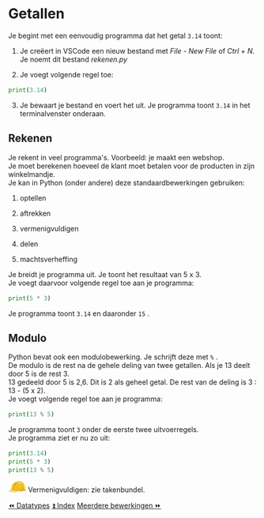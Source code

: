 Getallen
========

Je begint met een eenvoudig programma dat het getal `3.14` toont:

1.  Je creëert in VSCode een nieuw bestand met _File - New
    File_ of _Ctrl + N_. Je noemt dit bestand
    _rekenen.py_

2.  Je voegt volgende regel toe:
```python
print(3.14)
```
3.  Je bewaart je bestand en voert het uit. Je programma toont `3.14` in
    het terminalvenster onderaan.

Rekenen
-------

Je rekent in veel programma's. Voorbeeld: je maakt een webshop.\
Je moet berekenen hoeveel de klant moet betalen voor de producten in
zijn winkelmandje.\
Je kan in Python (onder andere) deze standaardbewerkingen gebruiken:

1.  optellen

2.  aftrekken

3.  vermenigvuldigen

4.  delen

5.  machtsverheffing

Je breidt je programma uit. Je toont het resultaat van 5 x 3.\
Je voegt daarvoor volgende regel toe aan je programma:
```python
print(5 * 3)
```
Je programma toont `3.14` en daaronder `15` .

Modulo
------

Python bevat ook een modulobewerking. Je schrijft deze met `%` .\
De modulo is de rest na de gehele deling van twee getallen. Als je 13
deelt door 5 is de rest 3.\
13 gedeeld door 5 is 2,6. Dit is 2 als geheel getal. De rest van de
deling is 3 : 13 - (5 x 2).\
Je voegt volgende regel toe aan je programma:

```python
print(13 % 5)
```
Je programma toont `3` onder de eerste twee uitvoerregels.\
Je programma ziet er nu zo uit:
```python
print(3.14)
print(5 * 3)
print(13 % 5)
```

![image](images/hardhat.png) Vermenigvuldigen: zie takenbundel.

<a class="btn" href="./03_datatypes.html">&#9194; Datatypes</a>
<a class="btn" href="./index.html">&#9195; Index</a>
<a class="btn" href="./05_meerderebewerkingen.html">Meerdere bewerkingen &#9193;</a>